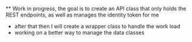 ** Work in progress, the goal is to create an API class that only holds the REST endpoints, as well as manages the identity token for me

* after that then I will create a wrapper class to handle the work load
* working on a better way to manage the data classes

